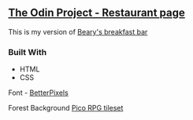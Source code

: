 ## [The Odin Project - Restaurant page](https://www.theodinproject.com/lessons/node-path-javascript-restaurant-page)

This is my version of [Beary's breakfast bar](https://web.archive.org/web/20221024060550/https://eckben.github.io/bearysBreakfastBar/)

### Built With
- HTML
- CSS

Font - [BetterPixels](https://www.pentacom.jp/pentacom/bitfontmaker2/gallery/?id=102)

Forest Background [Pico RPG tileset](https://cluly.itch.io/pico-rpg-forest-tileset)
